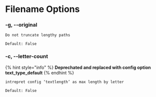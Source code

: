 # Filename Options

### -g, --original

```
Do not truncate lengthy paths
```

```
Default: False
```



### -c, --letter-count

{% hint style="info" %}
**Deprechated and replaced with config option text\_type\_default**
{% endhint %}

```
intrepret config ‘textlength’ as max length by letter
```

```
Default: False
```

